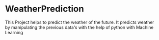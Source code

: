 # WeatherPrediction
This Project helps to predict the weather of the future. It predicts weather by manipulating the previous data's with the help of python with Machine Learning

